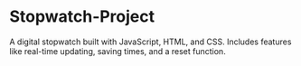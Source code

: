 # Stopwatch-Project
A digital stopwatch built with JavaScript, HTML, and CSS. Includes features like real-time updating, saving times, and a reset function.
